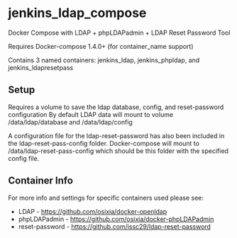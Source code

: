 # jenkins_ldap_compose
Docker Compose with LDAP + phpLDAPadmin + LDAP Reset Password Tool

Requires Docker-compose 1.4.0+ (for container_name support)

Contains 3 named containers: jenkins_ldap, jenkins_phpldap, and jenkins_ldapresetpass

## Setup

Requires a volume to save the ldap database, config, and reset-password configuration
By default LDAP data will mount to volume /data/ldap/database and /data/ldap/config

A configuration file for the ldap-reset-password has also been included in the ldap-reset-pass-config folder. Docker-compose will mount to /data/ldap-reset-pass-config which should be this folder with the specified config file.

## Container Info

For more info and settings for specific containers used please see:
* LDAP - https://github.com/osixia/docker-openldap
*  phpLDAPadmin - https://github.com/osixia/docker-phpLDAPadmin
* reset-password - https://github.com/issc29/ldap-reset-password
